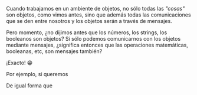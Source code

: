 Cuando trabajamos en un ambiente de objetos, no sólo todas las _"cosas"_ son objetos, como vimos antes, sino que además todas las comunicaciones que se den entre nosotros y los objetos serán a través de mensajes.

Pero momento, ¿no dijimos antes que los números, los strings, los booleanos son objetos? Si sólo podemos comunicarnos con los objetos mediante mensajes, ¿significa entonces que las operaciones matemáticas, booleanas, etc, son mensajes también?

¡Exacto! :grin: 

Por ejemplo, si queremos  

De igual forma que 
